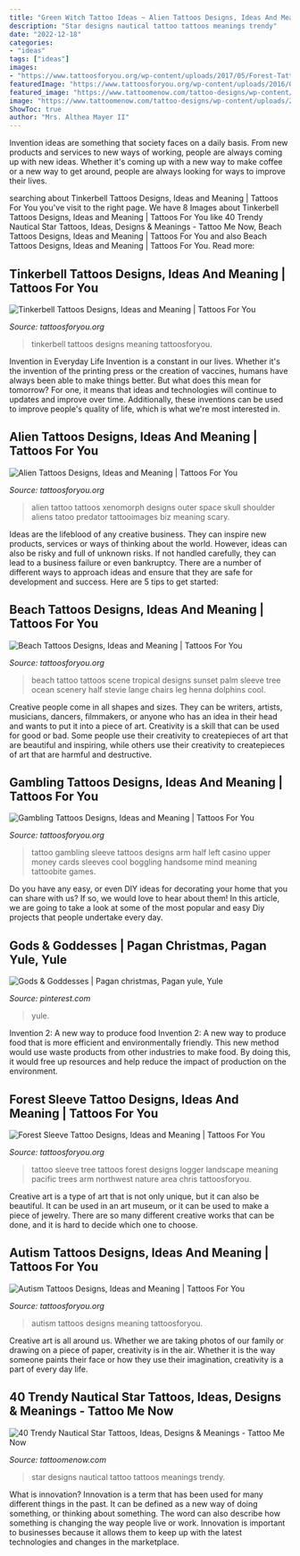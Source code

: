 ```yaml
---
title: "Green Witch Tattoo Ideas ~ Alien Tattoos Designs, Ideas And Meaning"
description: "Star designs nautical tattoo tattoos meanings trendy"
date: "2022-12-18"
categories:
- "ideas"
tags: ["ideas"]
images:
- "https://www.tattoosforyou.org/wp-content/uploads/2017/05/Forest-Tattoo-Sleeve-Color.jpg"
featuredImage: "https://www.tattoosforyou.org/wp-content/uploads/2016/03/Tinkerbell-Tattoos-Ideas.jpg"
featured_image: "https://www.tattoomenow.com/tattoo-designs/wp-content/uploads/2020/04/nautical-star-tattoos-17.jpg"
image: "https://www.tattoomenow.com/tattoo-designs/wp-content/uploads/2020/04/nautical-star-tattoos-17.jpg"
ShowToc: true
author: "Mrs. Althea Mayer II"
---
```



Invention ideas are something that society faces on a daily basis. From new products and services to new ways of working, people are always coming up with new ideas. Whether it's coming up with a new way to make coffee or a new way to get around, people are always looking for ways to improve their lives. 

	

		
searching about Tinkerbell Tattoos Designs, Ideas and Meaning | Tattoos For You you've visit to the right page. We have 8 Images about Tinkerbell Tattoos Designs, Ideas and Meaning | Tattoos For You like 40 Trendy Nautical Star Tattoos, Ideas, Designs &amp; Meanings - Tattoo Me Now, Beach Tattoos Designs, Ideas and Meaning | Tattoos For You and also Beach Tattoos Designs, Ideas and Meaning | Tattoos For You. Read more:
		
    
## Tinkerbell Tattoos Designs, Ideas And Meaning | Tattoos For You

<img loading=lazy src="https://www.tattoosforyou.org/wp-content/uploads/2016/03/Tinkerbell-Tattoos-Ideas.jpg" onerror="this.onerror=null;this.src='https://tse4.mm.bing.net/th?id=OIP.cByCsgVRSasTiXZBkGDeDAHaMN&amp;pid=15.1';" alt="Tinkerbell Tattoos Designs, Ideas and Meaning | Tattoos For You">

_Source: tattoosforyou.org_

>tinkerbell tattoos designs meaning tattoosforyou. 

	

Invention in Everyday Life
Invention is a constant in our lives. Whether it's the invention of the printing press or the creation of vaccines, humans have always been able to make things better. But what does this mean for tomorrow? For one, it means that ideas and technologies will continue to updates and improve over time. Additionally, these inventions can be used to improve people's quality of life, which is what we're most interested in.

    
## Alien Tattoos Designs, Ideas And Meaning | Tattoos For You

<img loading=lazy src="https://www.tattoosforyou.org/wp-content/uploads/2016/05/Alien-Tattoo-Designs.jpg" onerror="this.onerror=null;this.src='https://tse4.mm.bing.net/th?id=OIP.T3YFrYAm2USyz3y5sBLIuwHaMd&amp;pid=15.1';" alt="Alien Tattoos Designs, Ideas and Meaning | Tattoos For You">

_Source: tattoosforyou.org_

>alien tattoo tattoos xenomorph designs outer space skull shoulder aliens tatoo predator tattooimages biz meaning scary. 

	

Ideas are the lifeblood of any creative business. They can inspire new products, services or ways of thinking about the world. However, ideas can also be risky and full of unknown risks. If not handled carefully, they can lead to a business failure or even bankruptcy. There are a number of different ways to approach ideas and ensure that they are safe for development and success. Here are 5 tips to get started:

    
## Beach Tattoos Designs, Ideas And Meaning | Tattoos For You

<img loading=lazy src="https://www.tattoosforyou.org/wp-content/uploads/2016/05/Beach-Tattoo.jpg" onerror="this.onerror=null;this.src='https://tse1.mm.bing.net/th?id=OIP.s7TC-xppPvAe54Dv2gd_mgHaMr&amp;pid=15.1';" alt="Beach Tattoos Designs, Ideas and Meaning | Tattoos For You">

_Source: tattoosforyou.org_

>beach tattoo tattoos scene tropical designs sunset palm sleeve tree ocean scenery half stevie lange chairs leg henna dolphins cool. 

	

Creative people come in all shapes and sizes. They can be writers, artists, musicians, dancers, filmmakers, or anyone who has an idea in their head and wants to put it into a piece of art. Creativity is a skill that can be used for good or bad. Some people use their creativity to createpieces of art that are beautiful and inspiring, while others use their creativity to createpieces of art that are harmful and destructive.

    
## Gambling Tattoos Designs, Ideas And Meaning | Tattoos For You

<img loading=lazy src="https://www.tattoosforyou.org/wp-content/uploads/2016/02/Gambling-Sleeve-Tattoo-Designs.jpg" onerror="this.onerror=null;this.src='https://tse1.mm.bing.net/th?id=OIP.RNt9icHgWn_LfZRQFe6m4QAAAA&amp;pid=15.1';" alt="Gambling Tattoos Designs, Ideas and Meaning | Tattoos For You">

_Source: tattoosforyou.org_

>tattoo gambling sleeve tattoos designs arm half left casino upper money cards sleeves cool boggling handsome mind meaning tattoobite games. 

	

Do you have any easy, or even DIY ideas for decorating your home that you can share with us? If so, we would love to hear about them! In this article, we are going to take a look at some of the most popular and easy Diy projects that people undertake every day.

    
## Gods &amp; Goddesses | Pagan Christmas, Pagan Yule, Yule

<img loading=lazy src="https://i.pinimg.com/736x/2b/65/0e/2b650e78c5fc5251b2ca32bc89514968--anne-stokes-sabbats.jpg" onerror="this.onerror=null;this.src='https://tse2.mm.bing.net/th?id=OIP.aZmtI8bP3PzO5KFNwhxabgHaKf&amp;pid=15.1';" alt="Gods &amp; Goddesses | Pagan christmas, Pagan yule, Yule">

_Source: pinterest.com_

>yule. 

	

Invention 2: A new way to produce food
Invention 2: A new way to produce food that is more efficient and environmentally friendly. This new method would use waste products from other industries to make food. By doing this, it would free up resources and help reduce the impact of production on the environment.

    
## Forest Sleeve Tattoo Designs, Ideas And Meaning | Tattoos For You

<img loading=lazy src="https://www.tattoosforyou.org/wp-content/uploads/2017/05/Forest-Tattoo-Sleeve-Color.jpg" onerror="this.onerror=null;this.src='https://tse2.mm.bing.net/th?id=OIP.ta1SmWtKgnuEhfUo5v9QngHaJV&amp;pid=15.1';" alt="Forest Sleeve Tattoo Designs, Ideas and Meaning | Tattoos For You">

_Source: tattoosforyou.org_

>tattoo sleeve tree tattoos forest designs logger landscape meaning pacific trees arm northwest nature area chris tattoosforyou. 

	

Creative art is a type of art that is not only unique, but it can also be beautiful. It can be used in an art museum, or it can be used to make a piece of jewelry. There are so many different creative works that can be done, and it is hard to decide which one to choose.

    
## Autism Tattoos Designs, Ideas And Meaning | Tattoos For You

<img loading=lazy src="https://www.tattoosforyou.org/wp-content/uploads/2013/11/Autism-Tattoos-Images.png" onerror="this.onerror=null;this.src='https://tse3.mm.bing.net/th?id=OIP.0GJpHx_1mAh9WTX_mD9KhgHaJ4&amp;pid=15.1';" alt="Autism Tattoos Designs, Ideas and Meaning | Tattoos For You">

_Source: tattoosforyou.org_

>autism tattoos designs meaning tattoosforyou. 

	

Creative art is all around us. Whether we are taking photos of our family or drawing on a piece of paper, creativity is in the air. Whether it is the way someone paints their face or how they use their imagination, creativity is a part of every day life.

    
## 40 Trendy Nautical Star Tattoos, Ideas, Designs &amp; Meanings - Tattoo Me Now

<img loading=lazy src="https://www.tattoomenow.com/tattoo-designs/wp-content/uploads/2020/04/nautical-star-tattoos-17.jpg" onerror="this.onerror=null;this.src='https://tse1.mm.bing.net/th?id=OIP.wmNAXpBb92GzO71dkE7luwAAAA&amp;pid=15.1';" alt="40 Trendy Nautical Star Tattoos, Ideas, Designs &amp; Meanings - Tattoo Me Now">

_Source: tattoomenow.com_

>star designs nautical tattoo tattoos meanings trendy. 

	

What is innovation?
Innovation is a term that has been used for many different things in the past. It can be defined as a new way of doing something, or thinking about something. The word can also describe how something is changing the way people live or work. Innovation is important to businesses because it allows them to keep up with the latest technologies and changes in the marketplace.

